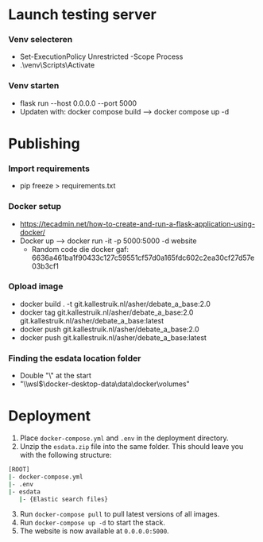 # Launch testing server
### Venv selecteren
- Set-ExecutionPolicy Unrestricted -Scope Process 
- .\venv\Scripts\Activate

### Venv starten
- flask run --host 0.0.0.0 --port 5000
- Updaten with: docker compose build --> docker compose up -d

# Publishing
### Import requirements
- pip freeze > requirements.txt

### Docker setup
- https://tecadmin.net/how-to-create-and-run-a-flask-application-using-docker/
- Docker up --> docker run -it -p 5000:5000 -d website
    - Random code die docker gaf: 6636a461ba1f90433c127c59551cf57d0a165fdc602c2ea30cf27d57e03b3cf1

### Opload image
- docker build . -t git.kallestruik.nl/asher/debate_a_base:2.0
- docker tag git.kallestruik.nl/asher/debate_a_base:2.0 git.kallestruik.nl/asher/debate_a_base:latest
- docker push git.kallestruik.nl/asher/debate_a_base:2.0
- docker push git.kallestruik.nl/asher/debate_a_base:latest

### Finding the esdata location folder
- Double "\\" at the start
- "\\\wsl$\docker-desktop-data\data\docker\volumes"

# Deployment
1. Place `docker-compose.yml` and `.env` in the deployment directory.
2. Unzip the `esdata.zip` file into the same folder. This should leave you with the following structure:
```sh
[ROOT]
|- docker-compose.yml
|- .env
|- esdata
   |- {Elastic search files}
```
3. Run `docker-compose pull` to pull latest versions of all images.
4. Run `docker-compose up -d` to start the stack.
5. The website is now available at `0.0.0.0:5000`.